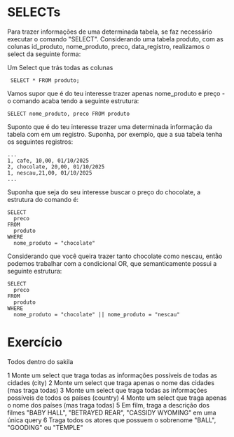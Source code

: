 # SELECTs

Para trazer informações de uma determinada tabela, se faz necessário executar o comando "SELECT". Considerando uma tabela produto, com as colunas id_produto, nome_produto,
preco, data_registro, realizamos o select da seguinte forma:

Um Select que trás todas as colunas

```
 SELECT * FROM produto;
```


Vamos supor que é do teu interesse trazer apenas nome_produto e preço - o comando acaba tendo a seguinte estrutura:


```
SELECT nome_produto, preco FROM produto
```


Suponto que é do teu interesse trazer uma determinada informação da tabela com em um registro. Suponha, por exemplo, que a sua tabela tenha os seguintes registros:

```
... 
1, cafe, 10,00, 01/10/2025 
2, chocolate, 20,00, 01/10/2025
1, nescau,21,00, 01/10/2025
...
```

Suponha que seja do seu interesse buscar o preço do chocolate, a estrutura do comando é:

```
SELECT
  preco
FROM
  produto
WHERE
  nome_produto = "chocolate"
```




Considerando que você queira trazer tanto chocolate como nescau, então podemos trabalhar com a condicional OR, que semanticamente possui a seguinte estrutura:



```
SELECT
  preco
FROM
  produto
WHERE
  nome_produto = "chocolate" || nome_produto = "nescau"
```


# Exercício

Todos dentro do sakila

1 Monte um select que traga todas as informações possíveis de todas as cidades (city)
2 Monte um select que traga apenas o nome das cidades (mas traga todas)
3 Monte um select que traga todas as informações possíveis de todos os países (country)
4 Monte um select que traga apenas o nome dos países (mas traga todas)
5 Em film, traga a descrição dos filmes "BABY HALL", "BETRAYED REAR", "CASSIDY WYOMING" em uma única query
6 Traga todos os atores que possuem o sobrenome "BALL", "GOODING" ou "TEMPLE"







